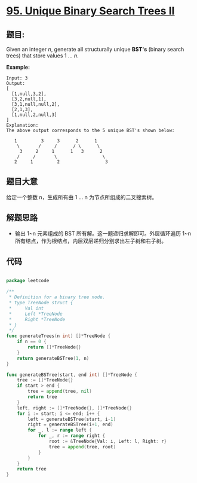 # [95. Unique Binary Search Trees II](https://leetcode.com/problems/unique-binary-search-trees-ii/)


## 题目:

Given an integer *n*, generate all structurally unique **BST's** (binary search trees) that store values 1 ... *n*.

**Example:**

    Input: 3
    Output:
    [
      [1,null,3,2],
      [3,2,null,1],
      [3,1,null,null,2],
      [2,1,3],
      [1,null,2,null,3]
    ]
    Explanation:
    The above output corresponds to the 5 unique BST's shown below:
    
       1         3     3      2      1
        \       /     /      / \      \
         3     2     1      1   3      2
        /     /       \                 \
       2     1         2                 3


## 题目大意

给定一个整数 n，生成所有由 1 ... n 为节点所组成的二叉搜索树。

## 解题思路

- 输出 1~n 元素组成的 BST 所有解。这一题递归求解即可。外层循环遍历 1~n 所有结点，作为根结点，内层双层递归分别求出左子树和右子树。


## 代码

```go

package leetcode

/**
 * Definition for a binary tree node.
 * type TreeNode struct {
 *     Val int
 *     Left *TreeNode
 *     Right *TreeNode
 * }
 */
func generateTrees(n int) []*TreeNode {
	if n == 0 {
		return []*TreeNode{}
	}
	return generateBSTree(1, n)
}

func generateBSTree(start, end int) []*TreeNode {
	tree := []*TreeNode{}
	if start > end {
		tree = append(tree, nil)
		return tree
	}
	left, right := []*TreeNode{}, []*TreeNode{}
	for i := start; i <= end; i++ {
		left = generateBSTree(start, i-1)
		right = generateBSTree(i+1, end)
		for _, l := range left {
			for _, r := range right {
				root := &TreeNode{Val: i, Left: l, Right: r}
				tree = append(tree, root)
			}
		}
	}
	return tree
}

```